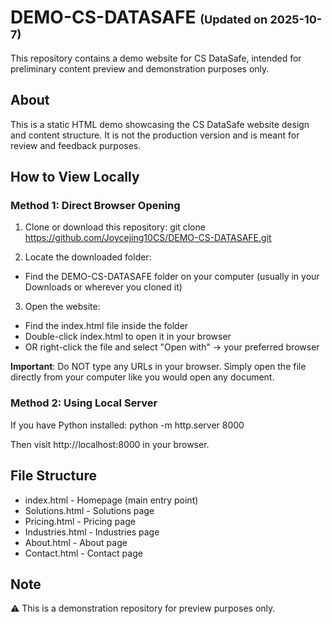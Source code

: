 # DEMO-CS-DATASAFE <font size="4">(Updated on 2025-10-7)</font>

This repository contains a demo website for CS DataSafe, intended for preliminary content preview and demonstration purposes only.

## About

This is a static HTML demo showcasing the CS DataSafe website design and content structure. It is not the production version and is meant for review and feedback purposes.

## How to View Locally

### Method 1: Direct Browser Opening

1. Clone or download this repository:
git clone https://github.com/Joycejing10CS/DEMO-CS-DATASAFE.git

2. Locate the downloaded folder:
- Find the DEMO-CS-DATASAFE folder on your computer (usually in your Downloads or wherever you cloned it)

3. Open the website:
- Find the index.html file inside the folder
- Double-click index.html to open it in your browser
- OR right-click the file and select "Open with" → your preferred browser

<b>Important</b>: Do NOT type any URLs in your browser. Simply open the file directly from your computer like you would open any document.

### Method 2: Using Local Server 

If you have Python installed:
python -m http.server 8000

Then visit http://localhost:8000 in your browser.

## File Structure

- index.html - Homepage (main entry point)
- Solutions.html - Solutions page
- Pricing.html - Pricing page
- Industries.html - Industries page
- About.html - About page
- Contact.html - Contact page

## Note
⚠️ This is a demonstration repository for preview purposes only.